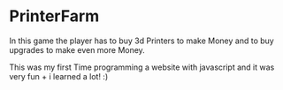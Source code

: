 # PrinterFarm
In this game the player has to buy 3d Printers to make Money and to buy upgrades to make even more Money. 

This was my first Time programming a website with javascript and it was very fun + i learned a lot! :)
